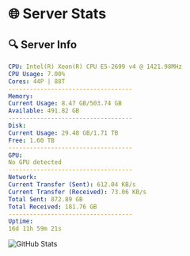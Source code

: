 # 🌐 Server Stats
## 🔍 Server Info
```yaml
CPU: Intel(R) Xeon(R) CPU E5-2699 v4 @ 1421.98MHz
CPU Usage: 7.00%
Cores: 44P | 88T
-----------------------------------
Memory:
Current Usage: 8.47 GB/503.74 GB
Available: 491.82 GB
-----------------------------------
Disk:
Current Usage: 29.48 GB/1.71 TB
Free: 1.60 TB
-----------------------------------
GPU:
No GPU detected
-----------------------------------
Network:
Current Transfer (Sent): 612.04 KB/s
Current Transfer (Received): 73.06 KB/s
Total Sent: 872.89 GB
Total Received: 181.76 GB
-----------------------------------
Uptime:
16d 11h 59m 21s
```
![GitHub Stats](https://img.shields.io/badge/Updated-2025-05-06_05:08:10-blue)